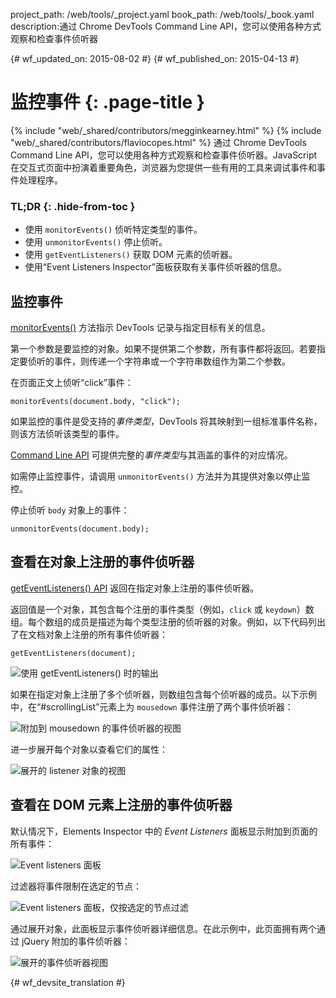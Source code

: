 project_path: /web/tools/_project.yaml
book_path: /web/tools/_book.yaml
description:通过 Chrome DevTools Command Line API，您可以使用各种方式观察和检查事件侦听器

{# wf_updated_on: 2015-08-02 #}
{# wf_published_on: 2015-04-13 #}

# 监控事件 {: .page-title }

{% include "web/_shared/contributors/megginkearney.html" %}
{% include "web/_shared/contributors/flaviocopes.html" %}
通过 Chrome DevTools Command Line API，您可以使用各种方式观察和检查事件侦听器。JavaScript 在交互式页面中扮演着重要角色，浏览器为您提供一些有用的工具来调试事件和事件处理程序。


### TL;DR {: .hide-from-toc }
- 使用  <code>monitorEvents()</code> 侦听特定类型的事件。
- 使用  <code>unmonitorEvents()</code> 停止侦听。
- 使用  <code>getEventListeners()</code> 获取 DOM 元素的侦听器。
- 使用“Event Listeners Inspector”面板获取有关事件侦听器的信息。


## 监控事件

[monitorEvents()](/web/tools/chrome-devtools/debug/command-line/command-line-reference#monitoreventsobject-events) 方法指示 DevTools 记录与指定目标有关的信息。


第一个参数是要监控的对象。如果不提供第二个参数，所有事件都将返回。若要指定要侦听的事件，则传递一个字符串或一个字符串数组作为第二个参数。




在页面正文上侦听“click”事件：

    monitorEvents(document.body, "click");

如果监控的事件是受支持的*事件类型*，DevTools 将其映射到一组标准事件名称，则该方法侦听该类型的事件。



[Command Line API](/web/tools/chrome-devtools/debug/command-line/command-line-reference) 可提供完整的*事件类型*与其涵盖的事件的对应情况。

如需停止监控事件，请调用 `unmonitorEvents()` 方法并为其提供对象以停止监控。


停止侦听 `body` 对象上的事件：

    unmonitorEvents(document.body);

## 查看在对象上注册的事件侦听器

[getEventListeners() API](/web/tools/chrome-devtools/debug/command-line/command-line-reference#geteventlistenersobject) 返回在指定对象上注册的事件侦听器。


返回值是一个对象，其包含每个注册的事件类型（例如，`click` 或 `keydown`）数组。每个数组的成员是描述为每个类型注册的侦听器的对象。例如，以下代码列出了在文档对象上注册的所有事件侦听器：





    getEventListeners(document);

![使用 getEventListeners() 时的输出](images/events-call-geteventlisteners.png)

如果在指定对象上注册了多个侦听器，则数组包含每个侦听器的成员。以下示例中，在“#scrollingList”元素上为 `mousedown` 事件注册了两个事件侦听器：




![附加到 mousedown 的事件侦听器的视图](images/events-geteventlisteners_multiple.png)

进一步展开每个对象以查看它们的属性：

![展开的 listener 对象的视图](images/events-geteventlisteners_expanded.png)

## 查看在 DOM 元素上注册的事件侦听器

默认情况下，Elements Inspector 中的 *Event Listeners* 面板显示附加到页面的所有事件：


![Event listeners 面板](images/events-eventlisteners_panel.png)

过滤器将事件限制在选定的节点：

![Event listeners 面板，仅按选定的节点过滤](images/events-eventlisteners_panel_filtered.png)

通过展开对象，此面板显示事件侦听器详细信息。在此示例中，此页面拥有两个通过 jQuery 附加的事件侦听器：



![展开的事件侦听器视图](images/events-eventlisteners_panel_details.png)



{# wf_devsite_translation #}
